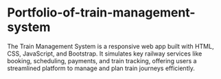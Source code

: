 # Portfolio-of-train-management-system
The Train Management System is a responsive web app built with HTML, CSS, JavaScript, and Bootstrap. It simulates key railway services like booking, scheduling, payments, and train tracking, offering users a streamlined platform to manage and plan train journeys efficiently.
